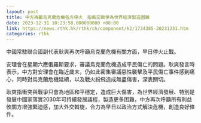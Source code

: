 ```yaml
---
layout: post
title: 中方再籲烏克蘭危機各方停火　指衝突戰爭為世界經濟製造困難
date: 2023-12-31 10:23:58.000000000 +08:00
link: https://news.rthk.hk/rthk/ch/component/k2/1734385-20231231.htm
categories: rthk
---
```


中國常駐聯合國副代表耿爽再次呼籲烏克蘭危機有關方面，早日停火止戰。

安理會在星期六應俄羅斯要求，審議烏克蘭危機造成平民傷亡的問題。耿爽發言時表示，中方對安理會在臨近歲末，仍如此密集審議惡性襲擊及平民傷亡事件感到痛心，同時對烏克蘭危機延續，以及戰火紛飛造成無盡傷害，深表關切。

耿爽指衝突與戰爭只會為地區和平穩定，造成巨大傷害，為世界經濟發展、特別是發展中國家落實2030年可持續發展議程，製造更多困難，中方再次呼籲所有利益攸關方增強緊迫感，加大外交斡旋，合力為早日以政治方式解決危機，創造良好條件。
